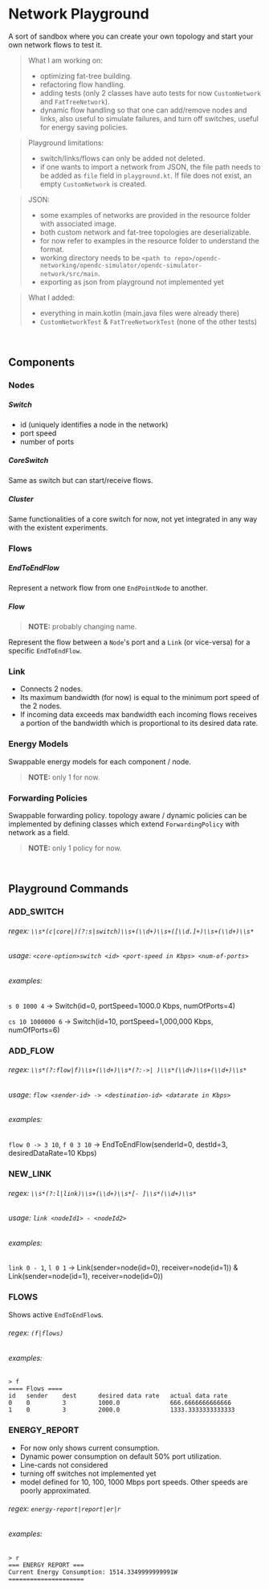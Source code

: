 # Network Playground
A sort of sandbox where you can create your own topology and start your own network flows to test it.

> What I am working on:
> - optimizing fat-tree building.
> - refactoring flow handling.
> - adding tests (only 2 classes have auto tests for now `CustomNetwork` and `FatTreeNetwork`).
> - dynamic flow handling so that one can add/remove nodes and links, also useful to simulate failures, and turn off switches, useful for energy saving policies.

> Playground limitations:
> - switch/links/flows can only be added not deleted.
> - if one wants to import a network from JSON, the file path needs to be added as `file` field in `playground.kt`. If file does not exist, an empty `CustomNetwork` is created.

> JSON:
> - some examples of networks are provided in the resource folder with associated image.
> - both custom network and fat-tree topologies are deserializable.
> - for now refer to examples in the resource folder to understand the format.
> - working directory needs to be `<path to repo>/opendc-networking/opendc-simulator/opendc-simulator-network/src/main`.
> - exporting as json from playground not implemented yet

> What I added:
> - everything in main.kotlin (main.java files were already there)
> - `CustomNetworkTest` & `FatTreeNetworkTest` (none of the other tests)

&nbsp;  
## Components
### Nodes
##### Switch
- id (uniquely identifies a node in the network)
- port speed 
- number of ports

##### CoreSwitch
Same as switch but can start/receive flows.

##### Cluster
Same functionalities of a core switch for now, not yet integrated in any way with the existent experiments.

### Flows
##### EndToEndFlow
Represent a network flow from one `EndPointNode` to another.

##### Flow
>**NOTE:** probably changing name.

Represent the flow between a `Node`'s port and a `Link` (or vice-versa) for a specific `EndToEndFlow`.

### Link
- Connects 2 nodes.
- Its maximum bandwidth (for now) is equal to the minimum port speed of the 2 nodes.
- If incoming data exceeds max bandwidth each incoming flows receives a portion of the bandwidth which is proportional to its desired data rate.

### Energy Models
Swappable energy models for each component / node.
>**NOTE:** only 1 for now.

### Forwarding Policies
Swappable forwarding policy. topology aware / dynamic policies 
can be implemented by defining classes which extend `ForwardingPolicy` with network as a field.
>**NOTE:** only 1 policy for now.


&nbsp;  
## Playground Commands

### ADD_SWITCH
###### regex: `\\s*(c|core|)(?:s|switch)\\s+(\\d+)\\s+([\\d.]+)\\s+(\\d+)\\s*`
###### usage: `<core-option>switch <id> <port-speed in Kbps> <num-of-ports>`
###### examples:
`s 0 1000 4` &rarr; Switch(id=0, portSpeed=1000.0 Kbps, numOfPorts=4)

`cs 10 1000000 6` &rarr;  Switch(id=10, portSpeed=1,000,000 Kbps, numOfPorts=6) 

### ADD_FLOW
###### regex: `\\s*(?:flow|f)\\s+(\\d+)\\s*(?:->| )\\s*(\\d+)\\s+(\\d+)\\s*`
###### usage: `flow <sender-id> -> <destination-id> <datarate in Kbps>`
###### examples:
`flow 0 -> 3 10`, `f 0 3 10` &rarr;  EndToEndFlow(senderId=0, destId=3, desiredDataRate=10 Kbps)

### NEW_LINK
###### regex: `\\s*(?:l|link)\\s+(\\d+)\\s*[- ]\\s*(\\d+)\\s*`
###### usage: `link <nodeId1> - <nodeId2>`
###### examples:
`link 0 - 1`, `l 0 1` &rarr;  Link(sender=node(id=0), receiver=node(id=1)) & Link(sender=node(id=1), receiver=node(id=0))

### FLOWS
Shows active `EndToEndFlow`s.
###### regex: `(f|flows)`
###### examples:
```
> f
==== Flows ====
id   sender    dest      desired data rate   actual data rate    
0    0         3         1000.0              666.6666666666666   
1    0         3         2000.0              1333.3333333333333  
```

### ENERGY_REPORT
- For now only shows current consumption.
- Dynamic power consumption on default 50% port utilization.
- Line-cards not considered 
- turning off switches not implemented yet
- model defined for 10, 100, 1000 Mbps port speeds. Other speeds are poorly approximated.
###### regex: `energy-report|report|er|r`
###### examples:
```
> r
=== ENERGY REPORT ===
Current Energy Consumption: 1514.3349999999991W
=====================
```


